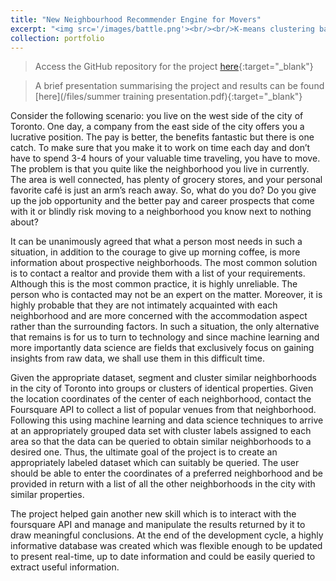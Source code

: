 ```yaml
---
title: "New Neighbourhood Recommender Engine for Movers"
excerpt: "<img src='/images/battle.png'><br/><br/>K-means clustering based recommendation system to get moving recommendations based on neighborhood data."
collection: portfolio
---
```

> Access the GitHub repository for the project [here](https://github.com/harshitaachadha/Battle-of-the-neighbourhoods-ML-based-moving-recommendations){:target="_blank"}

> A brief presentation summarising the project and results can be found [here](/files/summer training presentation.pdf){:target="_blank"}

Consider the following scenario: you live on the west side of the city of Toronto. One day, a company from the east side of the city offers you a lucrative position. The pay is better, the benefits fantastic but there is one catch. To make sure that you make it to work on time each day and don’t have to spend 3-4 hours of your valuable time traveling, you have to move. The problem is that you quite like the neighborhood you live in currently. The area is well connected, has plenty of grocery stores, and your personal favorite café is just an arm’s reach away. So, what do you do? Do you give up the job opportunity and the better pay and career prospects that come with it or blindly risk moving to a neighborhood you know next to nothing about?

It can be unanimously agreed that what a person most needs in such a situation, in addition to the courage to give up morning coffee, is more information about prospective neighborhoods. The most common solution is to contact a realtor and provide them with a list of your requirements. Although this is the most common practice, it is highly unreliable. The person who is contacted may not be an expert on the matter. Moreover, it is highly probable that they are not intimately acquainted with each neighborhood and are more concerned with the accommodation aspect rather than the surrounding factors. In such a situation, the only alternative that remains is for us to turn to technology and since machine learning and more importantly data science are fields that exclusively focus on gaining insights from raw data, we shall use them in this difficult time.

Given the appropriate dataset, segment and cluster similar neighborhoods in the city of Toronto into groups or clusters of identical properties. Given the location coordinates of the center of each neighborhood, contact the Foursquare API to collect a list of popular venues from that neighborhood. Following this using machine learning and data science techniques to arrive at an appropriately grouped data set with cluster labels assigned to each area so that the data can be queried to obtain similar neighborhoods to a desired one. Thus, the ultimate goal of the project is to create an appropriately labeled dataset which can suitably be queried. The user should be able to enter the coordinates of a preferred neighborhood and be provided in return with a list of all the other neighborhoods in the city with similar properties.

The project helped gain another new skill which is to interact with the foursquare API and manage and manipulate the results returned by it to draw meaningful conclusions. At the end of the development cycle, a highly informative database was created which was flexible enough to be updated to present real-time, up to date information and could be easily queried to extract useful information.

